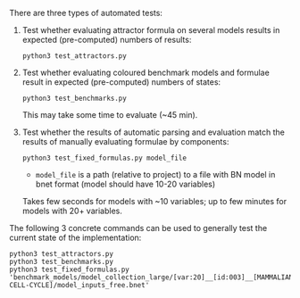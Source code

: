 There are three types of automated tests:

1. Test whether evaluating attractor formula on several models results in expected (pre-computed) numbers of results:
    ```
    python3 test_attractors.py
    ```

2. Test whether evaluating coloured benchmark models and formulae result in expected (pre-computed) numbers of states:
    ```
    python3 test_benchmarks.py
    ```
    This may take some time to evaluate (~45 min).


3. Test whether the results of automatic parsing and evaluation match the results of manually evaluating formulae by components:
    ```
    python3 test_fixed_formulas.py model_file
    ```
    - `model_file` is a path (relative to project) to a file with BN model in bnet format (model should have 10-20 variables)
    
    Takes few seconds for models with ~10 variables; up to few minutes for models with 20+ variables.    


The following 3 concrete commands can be used to generally test the current state of the implementation:
```
python3 test_attractors.py
python3 test_benchmarks.py
python3 test_fixed_formulas.py 'benchmark_models/model_collection_large/[var:20]__[id:003]__[MAMMALIAN-CELL-CYCLE]/model_inputs_free.bnet'
```
